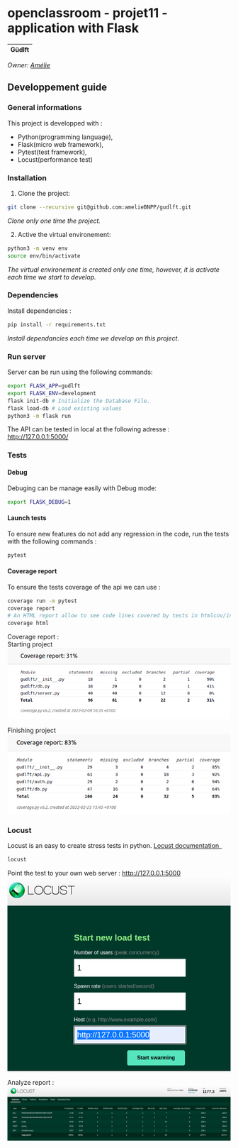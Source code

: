 # openclassroom - projet11 - application with Flask

| Güdlft |
|:----------:|

_Owner: [Amélie](https://github.com/ameliebnpp)_

## Developpement guide

### General informations

This project is developped with :
- Python(programming language),
- Flask(micro web framework), 
- Pytest(test framework), 
- Locust(performance test)

### Installation

1. Clone the project:

```bash
git clone --recursive git@github.com:amelieBNPP/gudlft.git
```
*Clone only one time the project.*

2. Active the virtual environement:
```bash
python3 -m venv env
source env/bin/activate
```
*The virtual environement is created only one time, however, it is activate each time we start to develop.*

### Dependencies

Install dependencies :

```bash
pip install -r requirements.txt
```
*Install dependancies each time we develop on this project.*

### Run server

Server can be run using the following commands:
```bash
export FLASK_APP=gudlft
export FLASK_ENV=development
flask init-db # Initialize the Database File.
flask load-db # Load existing values
python3 -m flask run
```

The API can be tested in local at the following adresse : http://127.0.0.1:5000/

### Tests
#### Debug

Debuging can be manage easily with Debug mode:
```bash
export FLASK_DEBUG=1
```
#### Launch tests

To ensure new features do not add any regression in the code, run the tests with the following commands : 
```bash
pytest
```

#### Coverage report

To ensure the tests coverage of the api we can use : 
```bash
coverage run -m pytest
coverage report
# An HTML report allow to see code lines covered by tests in htmlcov/index.html file
coverage html
```

Coverage report : \
Starting project
![plot](./coverageReport_startProject.png)

Finishing project
![plot](./coverageReport_endProject.png)
### Locust

Locust is an easy to create stress tests in python.
[Locust documentation](https://docs.locust.io/en/stable/quickstart.html#quickstart)_
```bash
locust
```
Point the test to your own web server : http://127.0.0.1:5000 \
![plot](./Locust_startProject.png)

Analyze report : \
![plot](./Locust_startReport.png)
